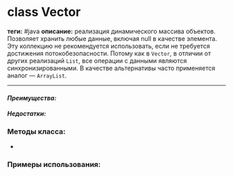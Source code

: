 # class Vector
**теги:** #java
**описание:** реализация динамического массива объектов. Позволяет хранить любые данные, включая null в качестве элемента. Эту коллекцию не рекомендуется использовать, если не требуется достижения потокобезопасности. Потому как в `Vector`, в отличии от других реализаций `List`, все операции с данными являются синхронизированными. В качестве альтернативы часто применяется аналог — `ArrayList`.

---
#### *Преимущества:*

#### *Недостатки:*

### Методы класса:
- 

### Примеры использования:
